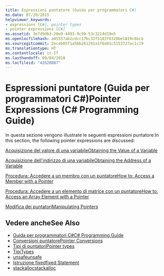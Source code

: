 ```yaml
---
title: Espressioni puntatore (Guida per programmatori C#)
ms.date: 07/20/2015
helpviewer_keywords:
- expressions [C#], pointer types
- pointer expressions [C#]
ms.assetid: 3e7d9db3-20e9-4493-9c99-53c3214d19e5
ms.openlocfilehash: a45557ab2cdcc17bc32f5183f6320be1819c6bcb
ms.sourcegitcommit: 2eceb05f1a5bb261291a1f6a91c5153727ac1c19
ms.translationtype: HT
ms.contentlocale: it-IT
ms.lasthandoff: 09/04/2018
ms.locfileid: "43520887"
---
```

# <a name="pointer-expressions-c-programming-guide"></a><span data-ttu-id="a8fa1-102">Espressioni puntatore (Guida per programmatori C#)</span><span class="sxs-lookup"><span data-stu-id="a8fa1-102">Pointer Expressions (C# Programming Guide)</span></span>
<span data-ttu-id="a8fa1-103">In questa sezione vengono illustrate le seguenti espressioni puntatore:</span><span class="sxs-lookup"><span data-stu-id="a8fa1-103">In this section, the following pointer expressions are discussed:</span></span>  
  
 [<span data-ttu-id="a8fa1-104">Acquisizione del valore di una variabile</span><span class="sxs-lookup"><span data-stu-id="a8fa1-104">Obtaining the Value of a Variable</span></span>](../../../csharp/programming-guide/unsafe-code-pointers/how-to-obtain-the-value-of-a-pointer-variable.md)  
  
 [<span data-ttu-id="a8fa1-105">Acquisizione dell'indirizzo di una variabile</span><span class="sxs-lookup"><span data-stu-id="a8fa1-105">Obtaining the Address of a Variable</span></span>](../../../csharp/programming-guide/unsafe-code-pointers/how-to-obtain-the-address-of-a-variable.md)  
  
 [<span data-ttu-id="a8fa1-106">Procedura: Accedere a un membro con un puntatore</span><span class="sxs-lookup"><span data-stu-id="a8fa1-106">How to: Access a Member with a Pointer</span></span>](../../../csharp/programming-guide/unsafe-code-pointers/how-to-access-a-member-with-a-pointer.md)  
  
 [<span data-ttu-id="a8fa1-107">Procedura: Accedere a un elemento di matrice con un puntatore</span><span class="sxs-lookup"><span data-stu-id="a8fa1-107">How to: Access an Array Element with a Pointer</span></span>](../../../csharp/programming-guide/unsafe-code-pointers/how-to-access-an-array-element-with-a-pointer.md)  
  
 [<span data-ttu-id="a8fa1-108">Modifica dei puntatori</span><span class="sxs-lookup"><span data-stu-id="a8fa1-108">Manipulating Pointers</span></span>](../../../csharp/programming-guide/unsafe-code-pointers/manipulating-pointers.md)  
  
## <a name="see-also"></a><span data-ttu-id="a8fa1-109">Vedere anche</span><span class="sxs-lookup"><span data-stu-id="a8fa1-109">See Also</span></span>

- [<span data-ttu-id="a8fa1-110">Guida per programmatori C#</span><span class="sxs-lookup"><span data-stu-id="a8fa1-110">C# Programming Guide</span></span>](../../../csharp/programming-guide/index.md)  
- [<span data-ttu-id="a8fa1-111">Conversioni puntatore</span><span class="sxs-lookup"><span data-stu-id="a8fa1-111">Pointer Conversions</span></span>](../../../csharp/programming-guide/unsafe-code-pointers/pointer-conversions.md)  
- [<span data-ttu-id="a8fa1-112">Tipi di puntatori</span><span class="sxs-lookup"><span data-stu-id="a8fa1-112">Pointer types</span></span>](../../../csharp/programming-guide/unsafe-code-pointers/pointer-types.md)  
- [<span data-ttu-id="a8fa1-113">Tipi</span><span class="sxs-lookup"><span data-stu-id="a8fa1-113">Types</span></span>](../../../csharp/language-reference/keywords/types.md)  
- [<span data-ttu-id="a8fa1-114">unsafe</span><span class="sxs-lookup"><span data-stu-id="a8fa1-114">unsafe</span></span>](../../../csharp/language-reference/keywords/unsafe.md)  
- [<span data-ttu-id="a8fa1-115">Istruzione fixed</span><span class="sxs-lookup"><span data-stu-id="a8fa1-115">fixed Statement</span></span>](../../../csharp/language-reference/keywords/fixed-statement.md)  
- [<span data-ttu-id="a8fa1-116">stackalloc</span><span class="sxs-lookup"><span data-stu-id="a8fa1-116">stackalloc</span></span>](../../../csharp/language-reference/keywords/stackalloc.md)
